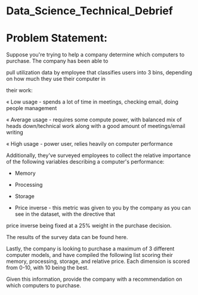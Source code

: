 # Data_Science_Technical_Debrief

# Problem Statement:
Suppose you're trying to help a company determine which computers to purchase. The company has been able to

pull utilization data by employee that classifies users into 3 bins, depending on how much they use their computer in

their work:

« Low usage - spends a lot of time in meetings, checking email, doing people management

« Average usage - requires some compute power, with balanced mix of heads down/technical work along with a
good amount of meetings/email writing

« High usage - power user, relies heavily on computer performance

Additionally, they've surveyed employees to collect the relative importance of the following variables describing a
computer's performance:

- Memory

- Processing

- Storage
- Price inverse - this metric was given to you by the company as you can see in the dataset, with the directive that

price inverse being fixed at a 25% weight in the purchase decision.

The results of the survey data can be found here.

Lastly, the company is looking to purchase a maximum of 3 different computer models, and have compiled the following
list scoring their memory, processing, storage, and relative price. Each dimension is scored from 0-10, with 10 being the
best.

Given this information, provide the company with a recommendation on which computers to purchase.

